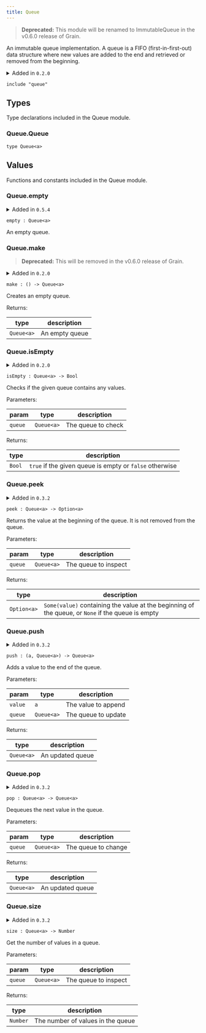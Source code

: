 ```yaml
---
title: Queue
---
```


> **Deprecated:** This module will be renamed to ImmutableQueue in the v0.6.0 release of Grain.

An immutable queue implementation. A queue is a FIFO (first-in-first-out) data structure where new values are added to the end and retrieved or removed from the beginning.

<details disabled>
<summary tabindex="-1">Added in <code>0.2.0</code></summary>
No other changes yet.
</details>

```grain
include "queue"
```

## Types

Type declarations included in the Queue module.

### Queue.**Queue**

```grain
type Queue<a>
```

## Values

Functions and constants included in the Queue module.

### Queue.**empty**

<details disabled>
<summary tabindex="-1">Added in <code>0.5.4</code></summary>
No other changes yet.
</details>

```grain
empty : Queue<a>
```

An empty queue.

### Queue.**make**

> **Deprecated:** This will be removed in the v0.6.0 release of Grain.

<details disabled>
<summary tabindex="-1">Added in <code>0.2.0</code></summary>
No other changes yet.
</details>

```grain
make : () -> Queue<a>
```

Creates an empty queue.

Returns:

|type|description|
|----|-----------|
|`Queue<a>`|An empty queue|

### Queue.**isEmpty**

<details disabled>
<summary tabindex="-1">Added in <code>0.2.0</code></summary>
No other changes yet.
</details>

```grain
isEmpty : Queue<a> -> Bool
```

Checks if the given queue contains any values.

Parameters:

|param|type|description|
|-----|----|-----------|
|`queue`|`Queue<a>`|The queue to check|

Returns:

|type|description|
|----|-----------|
|`Bool`|`true` if the given queue is empty or `false` otherwise|

### Queue.**peek**

<details>
<summary>Added in <code>0.3.2</code></summary>
<table>
<thead>
<tr><th>version</th><th>changes</th></tr>
</thead>
<tbody>
<tr><td><code>0.2.0</code></td><td>Originally named `head`</td></tr>
<tr><td><code>0.3.2</code></td><td>Deprecated `head` function</td></tr>
<tr><td><code>0.4.0</code></td><td>Removed `head` function</td></tr>
</tbody>
</table>
</details>

```grain
peek : Queue<a> -> Option<a>
```

Returns the value at the beginning of the queue. It is not removed from the queue.

Parameters:

|param|type|description|
|-----|----|-----------|
|`queue`|`Queue<a>`|The queue to inspect|

Returns:

|type|description|
|----|-----------|
|`Option<a>`|`Some(value)` containing the value at the beginning of the queue, or `None` if the queue is empty|

### Queue.**push**

<details>
<summary>Added in <code>0.3.2</code></summary>
<table>
<thead>
<tr><th>version</th><th>changes</th></tr>
</thead>
<tbody>
<tr><td><code>0.2.0</code></td><td>Originally named `enqueue`</td></tr>
<tr><td><code>0.3.2</code></td><td>Deprecated `enqueue` function</td></tr>
<tr><td><code>0.4.0</code></td><td>Removed `enqueue` function</td></tr>
</tbody>
</table>
</details>

```grain
push : (a, Queue<a>) -> Queue<a>
```

Adds a value to the end of the queue.

Parameters:

|param|type|description|
|-----|----|-----------|
|`value`|`a`|The value to append|
|`queue`|`Queue<a>`|The queue to update|

Returns:

|type|description|
|----|-----------|
|`Queue<a>`|An updated queue|

### Queue.**pop**

<details>
<summary>Added in <code>0.3.2</code></summary>
<table>
<thead>
<tr><th>version</th><th>changes</th></tr>
</thead>
<tbody>
<tr><td><code>0.2.0</code></td><td>Originally named `dequeue`</td></tr>
<tr><td><code>0.3.2</code></td><td>Deprecated `dequeue` function</td></tr>
<tr><td><code>0.4.0</code></td><td>Removed `dequeue` function</td></tr>
</tbody>
</table>
</details>

```grain
pop : Queue<a> -> Queue<a>
```

Dequeues the next value in the queue.

Parameters:

|param|type|description|
|-----|----|-----------|
|`queue`|`Queue<a>`|The queue to change|

Returns:

|type|description|
|----|-----------|
|`Queue<a>`|An updated queue|

### Queue.**size**

<details disabled>
<summary tabindex="-1">Added in <code>0.3.2</code></summary>
No other changes yet.
</details>

```grain
size : Queue<a> -> Number
```

Get the number of values in a queue.

Parameters:

|param|type|description|
|-----|----|-----------|
|`queue`|`Queue<a>`|The queue to inspect|

Returns:

|type|description|
|----|-----------|
|`Number`|The number of values in the queue|

